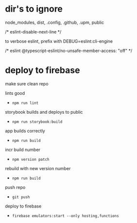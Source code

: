 # dir's to ignore

node_modules, dist, .config, .github, .upm, public

/* eslint-disable-next-line */

to verbose eslint, prefix with DEBUG=eslint:cli-engine 

/* eslint @typescript-eslint/no-unsafe-member-access: "off" */

# deploy to firebase

make sure clean repo

lints good
 - `npm run lint`

storybook builds and deploys to public
 - `npm run storybook:build`

app builds correctly
 - `npm run build`

incr build number
 - `npm version patch`

rebuild with new version number
 - `npm run build`

push repo
 - `git push`

deploy to firebase
 - `firebase emulators:start --only hosting,functions`
